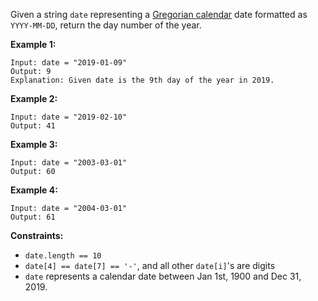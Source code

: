 Given a string `date` representing a [Gregorian calendar](https://en.wikipedia.org/wiki/Gregorian_calendar) date formatted as `YYYY-MM-DD`, return the day number of the year.

 

**Example 1:**

```
Input: date = "2019-01-09"
Output: 9
Explanation: Given date is the 9th day of the year in 2019.
```

**Example 2:**

```
Input: date = "2019-02-10"
Output: 41
```

**Example 3:**

```
Input: date = "2003-03-01"
Output: 60
```

**Example 4:**

```
Input: date = "2004-03-01"
Output: 61
```

 

**Constraints:**

- `date.length == 10`
- `date[4] == date[7] == '-'`, and all other `date[i]`'s are digits
- `date` represents a calendar date between Jan 1st, 1900 and Dec 31, 2019.